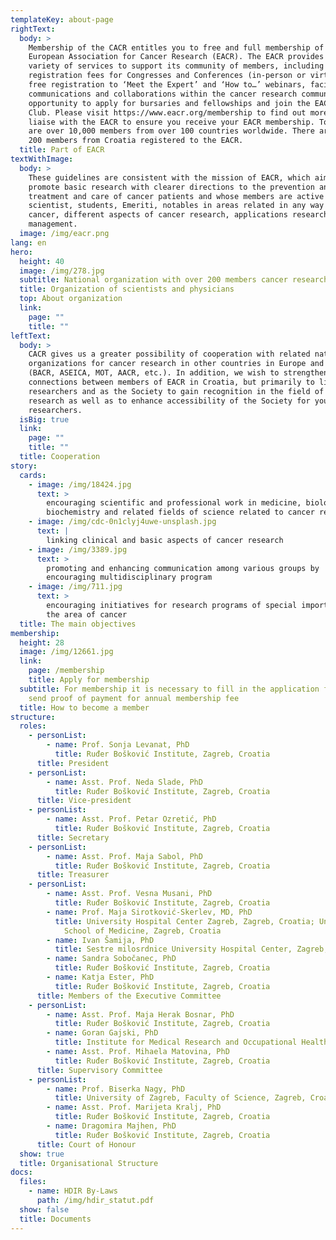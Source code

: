 ```yaml
---
templateKey: about-page
rightText:
  body: >
    Membership of the CACR entitles you to free and full membership of the
    European Association for Cancer Research (EACR). The EACR provides a wide
    variety of services to support its community of members, including reduced
    registration fees for Congresses and Conferences (in-person or virtual),
    free registration to ‘Meet the Expert’ and ‘How to…’ webinars, facilitate
    communications and collaborations within the cancer research community, the
    opportunity to apply for bursaries and fellowships and join the EACR Book
    Club. Please visit https://www.eacr.org/membership to find out more. We will
    liaise with the EACR to ensure you receive your EACR membership. Today there
    are over 10,000 members from over 100 countries worldwide. There are over
    200 members from Croatia registered to the EACR.
  title: Part of EACR
textWithImage:
  body: >
    These guidelines are consistent with the mission of EACR, which aims to
    promote basic research with clearer directions to the prevention and
    treatment and care of cancer patients and whose members are active
    scientist, students, Emeriti, notables in areas related in any way with
    cancer, different aspects of cancer research, applications research and
    management.
  image: /img/eacr.png
lang: en
hero:
  height: 40
  image: /img/278.jpg
  subtitle: National organization with over 200 members cancer researchers
  title: Organization of scientists and physicians
  top: About organization
  link:
    page: ""
    title: ""
leftText:
  body: >
    CACR gives us a greater possibility of cooperation with related national
    organizations for cancer research in other countries in Europe and the world
    (BACR, ASEICA, MOT, AACR, etc.). In addition, we wish to strengthen
    connections between members of EACR in Croatia, but primarily to link
    researchers and as the Society to gain recognition in the field of cancer
    research as well as to enhance accessibility of the Society for young
    researchers.
  isBig: true
  link:
    page: ""
    title: ""
  title: Cooperation
story:
  cards:
    - image: /img/18424.jpg
      text: >
        encouraging scientific and professional work in medicine, biology,
        biochemistry and related fields of science related to cancer research
    - image: /img/cdc-0n1clyj4uwe-unsplash.jpg
      text: |
        linking clinical and basic aspects of cancer research 
    - image: /img/3389.jpg
      text: >
        promoting and enhancing communication among various groups by
        encouraging multidisciplinary program
    - image: /img/711.jpg
      text: >
        encouraging initiatives for research programs of special importance to
        the area of cancer
  title: The main objectives
membership:
  height: 28
  image: /img/12661.jpg
  link:
    page: /membership
    title: Apply for membership
  subtitle: For membership it is necessary to fill in the application form and
    send proof of payment for annual membership fee
  title: How to become a member
structure:
  roles:
    - personList:
        - name: Prof. Sonja Levanat, PhD
          title: Ruđer Bošković Institute, Zagreb, Croatia
      title: President
    - personList:
        - name: Asst. Prof. Neda Slade, PhD
          title: Ruđer Bošković Institute, Zagreb, Croatia
      title: Vice-president
    - personList:
        - name: Asst. Prof. Petar Ozretić, PhD
          title: Ruđer Bošković Institute, Zagreb, Croatia
      title: Secretary
    - personList:
        - name: Asst. Prof. Maja Sabol, PhD
          title: Ruđer Bošković Institute, Zagreb, Croatia
      title: Treasurer
    - personList:
        - name: Asst. Prof. Vesna Musani, PhD
          title: Ruđer Bošković Institute, Zagreb, Croatia
        - name: Prof. Maja Sirotković-Skerlev, MD, PhD
          title: University Hospital Center Zagreb, Zagreb, Croatia; University of Zagreb,
            School of Medicine, Zagreb, Croatia
        - name: Ivan Šamija, PhD
          title: Sestre milosrdnice University Hospital Center, Zagreb, Croatia
        - name: Sandra Sobočanec, PhD
          title: Ruđer Bošković Institute, Zagreb, Croatia
        - name: Katja Ester, PhD
          title: Ruđer Bošković Institute, Zagreb, Croatia
      title: Members of the Executive Committee
    - personList:
        - name: Asst. Prof. Maja Herak Bosnar, PhD
          title: Ruđer Bošković Institute, Zagreb, Croatia
        - name: Goran Gajski, PhD
          title: Institute for Medical Research and Occupational Health, Zagreb, Croatia
        - name: Asst. Prof. Mihaela Matovina, PhD
          title: Ruđer Bošković Institute, Zagreb, Croatia
      title: Supervisory Committee
    - personList:
        - name: Prof. Biserka Nagy, PhD
          title: University of Zagreb, Faculty of Science, Zagreb, Croatia
        - name: Asst. Prof. Marijeta Kralj, PhD
          title: Ruđer Bošković Institute, Zagreb, Croatia
        - name: Dragomira Majhen, PhD
          title: Ruđer Bošković Institute, Zagreb, Croatia
      title: Court of Honour
  show: true
  title: Organisational Structure
docs:
  files:
    - name: HDIR By-Laws
      path: /img/hdir_statut.pdf
  show: false
  title: Documents
---
```

